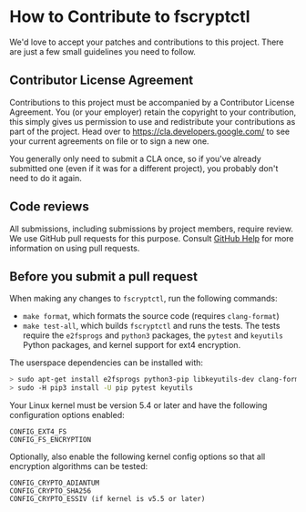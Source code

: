 # How to Contribute to fscryptctl

We'd love to accept your patches and contributions to this project. There are
just a few small guidelines you need to follow.

## Contributor License Agreement

Contributions to this project must be accompanied by a Contributor License
Agreement. You (or your employer) retain the copyright to your contribution,
this simply gives us permission to use and redistribute your contributions as
part of the project. Head over to <https://cla.developers.google.com/> to see
your current agreements on file or to sign a new one.

You generally only need to submit a CLA once, so if you've already submitted one
(even if it was for a different project), you probably don't need to do it
again.

## Code reviews

All submissions, including submissions by project members, require review. We
use GitHub pull requests for this purpose. Consult
[GitHub Help](https://help.github.com/articles/about-pull-requests/) for more
information on using pull requests.

## Before you submit a pull request

When making any changes to `fscryptctl`, run the following commands:
* `make format`, which formats the source code (requires `clang-format`)
* `make test-all`, which builds `fscryptctl` and runs the tests.  The tests
  require the `e2fsprogs` and `python3` packages, the `pytest` and `keyutils`
  Python packages, and kernel support for ext4 encryption.

The userspace dependencies can be installed with:
``` bash
> sudo apt-get install e2fsprogs python3-pip libkeyutils-dev clang-format
> sudo -H pip3 install -U pip pytest keyutils
```

Your Linux kernel must be version 5.4 or later and have the following
configuration options enabled:
```
CONFIG_EXT4_FS
CONFIG_FS_ENCRYPTION
```

Optionally, also enable the following kernel config options so that all
encryption algorithms can be tested:
```
CONFIG_CRYPTO_ADIANTUM
CONFIG_CRYPTO_SHA256
CONFIG_CRYPTO_ESSIV	(if kernel is v5.5 or later)
```
